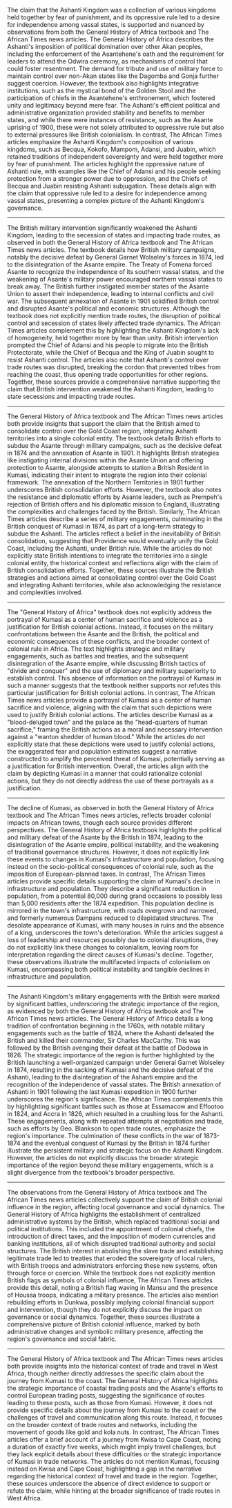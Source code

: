 The claim that the Ashanti Kingdom was a collection of various kingdoms held together by fear of punishment, and its oppressive rule led to a desire for independence among vassal states, is supported and nuanced by observations from both the General History of Africa textbook and The African Times news articles. The General History of Africa describes the Ashanti's imposition of political domination over other Akan peoples, including the enforcement of the Asantehene's oath and the requirement for leaders to attend the Odwira ceremony, as mechanisms of control that could foster resentment. The demand for tribute and use of military force to maintain control over non-Akan states like the Dagomba and Gonja further suggest coercion. However, the textbook also highlights integrative institutions, such as the mystical bond of the Golden Stool and the participation of chiefs in the Asantehene's enthronement, which fostered unity and legitimacy beyond mere fear. The Ashanti's efficient political and administrative organization provided stability and benefits to member states, and while there were instances of resistance, such as the Asante uprising of 1900, these were not solely attributed to oppressive rule but also to external pressures like British colonialism. In contrast, The African Times articles emphasize the Ashanti Kingdom's composition of various kingdoms, such as Becqua, Kokofo, Mampom, Adansi, and Juabin, which retained traditions of independent sovereignty and were held together more by fear of punishment. The articles highlight the oppressive nature of Ashanti rule, with examples like the Chief of Adansi and his people seeking protection from a stronger power due to oppression, and the Chiefs of Becqua and Juabin resisting Ashanti subjugation. These details align with the claim that oppressive rule led to a desire for independence among vassal states, presenting a complex picture of the Ashanti Kingdom's governance.

---

The British military intervention significantly weakened the Ashanti Kingdom, leading to the secession of states and impacting trade routes, as observed in both the General History of Africa textbook and The African Times news articles. The textbook details how British military campaigns, notably the decisive defeat by General Garnet Wolseley's forces in 1874, led to the disintegration of the Asante empire. The Treaty of Fomena forced Asante to recognize the independence of its southern vassal states, and the weakening of Asante's military power encouraged northern vassal states to break away. The British further instigated member states of the Asante Union to assert their independence, leading to internal conflicts and civil war. The subsequent annexation of Asante in 1901 solidified British control and disrupted Asante's political and economic structures. Although the textbook does not explicitly mention trade routes, the disruption of political control and secession of states likely affected trade dynamics. The African Times articles complement this by highlighting the Ashanti Kingdom's lack of homogeneity, held together more by fear than unity. British intervention prompted the Chief of Adansi and his people to migrate into the British Protectorate, while the Chief of Becqua and the King of Juabin sought to resist Ashanti control. The articles also note that Ashanti's control over trade routes was disrupted, breaking the cordon that prevented tribes from reaching the coast, thus opening trade opportunities for other regions. Together, these sources provide a comprehensive narrative supporting the claim that British intervention weakened the Ashanti Kingdom, leading to state secessions and impacting trade routes.

---

The General History of Africa textbook and The African Times news articles both provide insights that support the claim that the British aimed to consolidate control over the Gold Coast region, integrating Ashanti territories into a single colonial entity. The textbook details British efforts to subdue the Asante through military campaigns, such as the decisive defeat in 1874 and the annexation of Asante in 1901. It highlights British strategies like instigating internal divisions within the Asante Union and offering protection to Asante, alongside attempts to station a British Resident in Kumasi, indicating their intent to integrate the region into their colonial framework. The annexation of the Northern Territories in 1901 further underscores British consolidation efforts. However, the textbook also notes the resistance and diplomatic efforts by Asante leaders, such as Prempeh's rejection of British offers and his diplomatic mission to England, illustrating the complexities and challenges faced by the British. Similarly, The African Times articles describe a series of military engagements, culminating in the British conquest of Kumasi in 1874, as part of a long-term strategy to subdue the Ashanti. The articles reflect a belief in the inevitability of British consolidation, suggesting that Providence would eventually unify the Gold Coast, including the Ashanti, under British rule. While the articles do not explicitly state British intentions to integrate the territories into a single colonial entity, the historical context and reflections align with the claim of British consolidation efforts. Together, these sources illustrate the British strategies and actions aimed at consolidating control over the Gold Coast and integrating Ashanti territories, while also acknowledging the resistance and complexities involved.

---

The "General History of Africa" textbook does not explicitly address the portrayal of Kumasi as a center of human sacrifice and violence as a justification for British colonial actions. Instead, it focuses on the military confrontations between the Asante and the British, the political and economic consequences of these conflicts, and the broader context of colonial rule in Africa. The text highlights strategic and military engagements, such as battles and treaties, and the subsequent disintegration of the Asante empire, while discussing British tactics of "divide and conquer" and the use of diplomacy and military superiority to establish control. This absence of information on the portrayal of Kumasi in such a manner suggests that the textbook neither supports nor refutes this particular justification for British colonial actions. In contrast, The African Times news articles provide a portrayal of Kumasi as a center of human sacrifice and violence, aligning with the claim that such depictions were used to justify British colonial actions. The articles describe Kumasi as a "blood-deluged town" and the palace as the "head-quarters of human sacrifice," framing the British actions as a moral and necessary intervention against a "wanton shedder of human blood." While the articles do not explicitly state that these depictions were used to justify colonial actions, the exaggerated fear and population estimates suggest a narrative constructed to amplify the perceived threat of Kumasi, potentially serving as a justification for British intervention. Overall, the articles align with the claim by depicting Kumasi in a manner that could rationalize colonial actions, but they do not directly address the use of these portrayals as a justification.

---

The decline of Kumasi, as observed in both the General History of Africa textbook and The African Times news articles, reflects broader colonial impacts on African towns, though each source provides different perspectives. The General History of Africa textbook highlights the political and military defeat of the Asante by the British in 1874, leading to the disintegration of the Asante empire, political instability, and the weakening of traditional governance structures. However, it does not explicitly link these events to changes in Kumasi's infrastructure and population, focusing instead on the socio-political consequences of colonial rule, such as the imposition of European-planned taxes. In contrast, The African Times articles provide specific details supporting the claim of Kumasi's decline in infrastructure and population. They describe a significant reduction in population, from a potential 80,000 during grand occasions to possibly less than 5,000 residents after the 1874 expedition. This population decline is mirrored in the town's infrastructure, with roads overgrown and narrowed, and formerly numerous Dampans reduced to dilapidated structures. The desolate appearance of Kumasi, with many houses in ruins and the absence of a king, underscores the town's deterioration. While the articles suggest a loss of leadership and resources possibly due to colonial disruptions, they do not explicitly link these changes to colonialism, leaving room for interpretation regarding the direct causes of Kumasi's decline. Together, these observations illustrate the multifaceted impacts of colonialism on Kumasi, encompassing both political instability and tangible declines in infrastructure and population.

---

The Ashanti Kingdom's military engagements with the British were marked by significant battles, underscoring the strategic importance of the region, as evidenced by both the General History of Africa textbook and The African Times news articles. The General History of Africa details a long tradition of confrontation beginning in the 1760s, with notable military engagements such as the battle of 1824, where the Ashanti defeated the British and killed their commander, Sir Charles MacCarthy. This was followed by the British avenging their defeat at the battle of Dodowa in 1826. The strategic importance of the region is further highlighted by the British launching a well-organized campaign under General Garnet Wolseley in 1874, resulting in the sacking of Kumasi and the decisive defeat of the Ashanti, leading to the disintegration of the Ashanti empire and the recognition of the independence of vassal states. The British annexation of Ashanti in 1901 following the last Kumasi expedition in 1900 further underscores the region's significance. The African Times complements this by highlighting significant battles such as those at Essamacow and Effootoo in 1824, and Accra in 1826, which resulted in a crushing loss for the Ashanti. These engagements, along with repeated attempts at negotiation and trade, such as efforts by Geo. Blankson to open trade routes, emphasize the region's importance. The culmination of these conflicts in the war of 1873-1874 and the eventual conquest of Kumasi by the British in 1874 further illustrate the persistent military and strategic focus on the Ashanti Kingdom. However, the articles do not explicitly discuss the broader strategic importance of the region beyond these military engagements, which is a slight divergence from the textbook's broader perspective.

---

The observations from the General History of Africa textbook and The African Times news articles collectively support the claim of British colonial influence in the region, affecting local governance and social dynamics. The General History of Africa highlights the establishment of centralized administrative systems by the British, which replaced traditional social and political institutions. This included the appointment of colonial chiefs, the introduction of direct taxes, and the imposition of modern currencies and banking institutions, all of which disrupted traditional authority and social structures. The British interest in abolishing the slave trade and establishing legitimate trade led to treaties that eroded the sovereignty of local rulers, with British troops and administrators enforcing these new systems, often through force or coercion. While the textbook does not explicitly mention British flags as symbols of colonial influence, The African Times articles provide this detail, noting a British flag waving in Mansu and the presence of Houssa troops, indicating a military presence. The articles also mention rebuilding efforts in Dunkwa, possibly implying colonial financial support and intervention, though they do not explicitly discuss the impact on governance or social dynamics. Together, these sources illustrate a comprehensive picture of British colonial influence, marked by both administrative changes and symbolic military presence, affecting the region's governance and social fabric.

---

The General History of Africa textbook and The African Times news articles both provide insights into the historical context of trade and travel in West Africa, though neither directly addresses the specific claim about the journey from Kumasi to the coast. The General History of Africa highlights the strategic importance of coastal trading posts and the Asante's efforts to control European trading posts, suggesting the significance of routes leading to these posts, such as those from Kumasi. However, it does not provide specific details about the journey from Kumasi to the coast or the challenges of travel and communication along this route. Instead, it focuses on the broader context of trade routes and networks, including the movement of goods like gold and kola nuts. In contrast, The African Times articles offer a brief account of a journey from Kwisa to Cape Coast, noting a duration of exactly five weeks, which might imply travel challenges, but they lack explicit details about these difficulties or the strategic importance of Kumasi in trade networks. The articles do not mention Kumasi, focusing instead on Kwisa and Cape Coast, highlighting a gap in the narrative regarding the historical context of travel and trade in the region. Together, these sources underscore the absence of direct evidence to support or refute the claim, while hinting at the broader significance of trade routes in West Africa.

